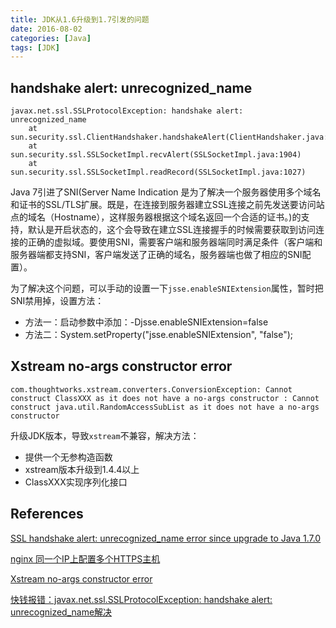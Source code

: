 ```yaml
---
title: JDK从1.6升级到1.7引发的问题
date: 2016-08-02
categories: [Java]
tags: [JDK]
---
```


## handshake alert:  unrecognized_name

```
javax.net.ssl.SSLProtocolException: handshake alert:  unrecognized_name
    at sun.security.ssl.ClientHandshaker.handshakeAlert(ClientHandshaker.java:1288)
    at sun.security.ssl.SSLSocketImpl.recvAlert(SSLSocketImpl.java:1904)
    at sun.security.ssl.SSLSocketImpl.readRecord(SSLSocketImpl.java:1027)
```

Java 7引进了SNI(Server Name Indication 是为了解决一个服务器使用多个域名和证书的SSL/TLS扩展。既是，在连接到服务器建立SSL连接之前先发送要访问站点的域名（Hostname），这样服务器根据这个域名返回一个合适的证书。)的支持，默认是开启状态的，这个会导致在建立SSL连接握手的时候需要获取到访问连接的正确的虚拟域。要使用SNI，需要客户端和服务器端同时满足条件（客户端和服务器端都支持SNI，客户端发送了正确的域名，服务器端也做了相应的SNI配置）。

为了解决这个问题，可以手动的设置一下`jsse.enableSNIExtension`属性，暂时把SNI禁用掉，设置方法：

- 方法一：启动参数中添加：-Djsse.enableSNIExtension=false
- 方法二：System.setProperty("jsse.enableSNIExtension", "false");

## Xstream no-args constructor error

```
com.thoughtworks.xstream.converters.ConversionException: Cannot construct ClassXXX as it does not have a no-args constructor : Cannot construct java.util.RandomAccessSubList as it does not have a no-args constructor
```

升级JDK版本，导致`xstream`不兼容，解决方法：

- 提供一个无参构造函数
- xstream版本升级到1.4.4以上
- ClassXXX实现序列化接口

## References

[SSL handshake alert: unrecognized_name error since upgrade to Java 1.7.0](http://stackoverflow.com/questions/7615645/ssl-handshake-alert-unrecognized-name-error-since-upgrade-to-java-1-7-0)

[nginx 同一个IP上配置多个HTTPS主机](http://www.ttlsa.com/web/sni-multi-domain-virtual-host-ssl-tls-authentication/)

[Xstream no-args constructor error](http://stackoverflow.com/questions/9621372/xstream-no-args-constructor-error)

[快钱报错：javax.net.ssl.SSLProtocolException: handshake alert: unrecognized_name解决](http://www.cnblogs.com/simpledev/p/5426677.html)

